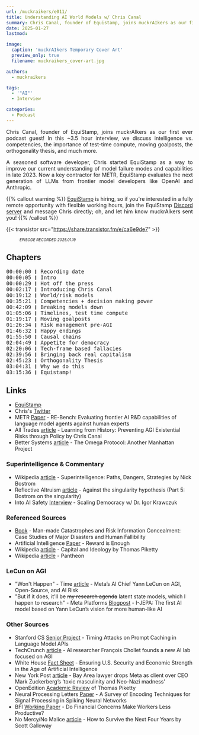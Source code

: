 ```yaml
---
url: /muckraikers/e011/
title: Understanding AI World Models w/ Chris Canal
summary: Chris Canal, founder of Equistamp, joins muckrAIkers as our first ever podcast guest to discuss AI risks and the world models that inform them.
date: 2025-01-27
lastmod: 

image:
  caption: 'muckrAIkers Temporary Cover Art'
  preview_only: true
  filename: muckraikers_cover-art.jpg

authors:
  - muckraikers

tags:
  - '"AI"'
  - Interview

categories: 
  - Podcast
---
```


<div style="text-align: justify">
Chris Canal, founder of EquiStamp, joins muckrAIkers as our first ever podcast guest! In this ~3.5 hour interview, we discuss intelligence vs. competencies, the importance of test-time compute, moving goalposts, the orthogonality thesis, and much more. 

A seasoned software developer, Chris started EquiStamp as a way to improve our current understanding of model failure modes and capabilities in late 2023. Now a key contractor for METR, EquiStamp evaluates the next generation of LLMs from frontier model developers like OpenAI and Anthropic.

{{% callout warning %}}
<a href="https://www.equistamp.com/" target="_blank" rel="noreferrer noopener">EquiStamp</a> is hiring, so if you're interested in a fully remote opportunity with flexible working hours, join the EquiStamp <a href="https://discord.com/invite/tjKApmzndk" target="_blank" rel="noreferrer noopener">Discord server</a> and message Chris directly; oh, and let him know muckrAIkers sent you!
{{% /callout %}}

{{< transistor src="https://share.transistor.fm/e/ca6e9de7" >}}
<div style="font-size: x-small;font-style: italic;padding-left: 2.25rem;">EPISODE RECORDED 2025.01.19</a></div>

</div>


## Chapters

<div style="text-align: left; font-family:monospace;">
00:00:00 ❙ Recording date<br>
00:00:05 ❙ Intro<br>
00:00:29 ❙ Hot off the press<br>
00:02:17 ❙ Introducing Chris Canal<br>
00:19:12 ❙ World/risk models<br>
00:35:21 ❙ Competencies + decision making power<br>
00:42:09 ❙ Breaking models down<br>
01:05:06 ❙ Timelines, test time compute<br>
01:19:17 ❙ Moving goalposts<br>
01:26:34 ❙ Risk management pre-AGI<br>
01:46:32 ❙ Happy endings<br>
01:55:50 ❙ Causal chains<br>
02:04:49 ❙ Appetite for democracy<br>
02:20:06 ❙ Tech-frame based fallacies<br>
02:39:56 ❙ Bringing back real capitalism<br>
02:45:23 ❙ Orthogonality Thesis<br>
03:04:31 ❙ Why we do this<br>
03:15:36 ❙ Equistamp!
</div>


## Links
- [EquiStamp](https://www.equistamp.com)
- Chris's [Twitter](https://x.com/chriscanal4)
- METR [Paper](https://metr.org/AI_R_D_Evaluation_Report.pdf) - RE-Bench: Evaluating frontier AI R&D capabilities of language model agents against human experts
- All Trades [article](https://alltrades.substack.com/p/learning-from-history-preventing) - Learning from History: Preventing AGI Existential Risks through Policy by Chris Canal
- Better Systems [article](https://chriscanal.substack.com/p/the-omega-protocol-another-manhattan?r=2ldxa&utm_campaign=post&utm_medium=web&triedRedirect=true) - The Omega Protocol: Another Manhattan Project

### Superintelligence & Commentary
- Wikipedia [article](https://en.wikipedia.org/wiki/Superintelligence:_Paths,_Dangers,_Strategies) - Superintelligence: Paths, Dangers, Strategies by Nick Bostrom
- Reflective Altruism [article](https://reflectivealtruism.com/2024/05/30/against-the-singularity-hypothesis-part-5-bostrom-on-the-singularity/) - Against the singularity hypothesis (Part 5: Bostrom on the singularity)
- Into AI Safety [Interview](https://kairos.fm/intoaisafety/e019/) - Scaling Democracy w/ Dr. Igor Krawczuk


### Referenced Sources
- [Book](https://link.springer.com/book/10.1007/978-3-319-24301-6) - Man-made Catastrophes and Risk Information Concealment: Case Studies of Major Disasters and Human Fallibility
- Artificial Intelligence [Paper](https://www.sciencedirect.com/science/article/pii/S0004370221000862) - Reward is Enough
- Wikipedia [article](https://en.wikipedia.org/wiki/Capital_and_Ideology) - Capital and Ideology by Thomas Piketty
- Wikipedia [article](https://en.wikipedia.org/wiki/Pantheon_(TV_series)) - Pantheon


### LeCun on AGI
- "Won't Happen" - Time [article](https://old.reddit.com/r/singularity/comments/1hp7t2i/yann_lecun_doubles_down_that_agi_wont_happen_in/) - Meta’s AI Chief Yann LeCun on AGI, Open-Source, and AI Risk
- "But if it does, it'll be ~~my research agenda~~ latent state models, which I happen to research" - Meta Platforms [Blogpost](https://ai.meta.com/blog/yann-lecun-ai-model-i-jepa/) - I-JEPA: The first AI model based on Yann LeCun’s vision for more human-like AI


### Other Sources
- Stanford CS [Senior Project](https://cs191w.stanford.edu/projects/Gu,%20Chenchen_CS191W.pdf) - Timing Attacks on Prompt Caching in Language Model APIs
- TechCrunch [article](https://techcrunch.com/2025/01/15/ai-researcher-francois-chollet-founds-a-new-ai-lab-focused-on-agi/) - AI researcher François Chollet founds a new AI lab focused on AGI
- White House [Fact Sheet](https://www.whitehouse.gov/briefing-room/statements-releases/2025/01/13/fact-sheet-ensuring-u-s-security-and-economic-strength-in-the-age-of-artificial-intelligence/) - Ensuring U.S. Security and Economic Strength in the Age of Artificial Intelligence
- New York Post [article](https://nypost.com/2025/01/15/business/lawyer-drops-meta-over-ceo-mark-zuckerbergs-neo-nazi-madness/) - Bay Area lawyer drops Meta as client over CEO Mark Zuckerberg’s ‘toxic masculinity and Neo-Nazi madness’
- OpenEdition [Academic Review](https://journals.openedition.org/oeconomia/10580) of Thomas Piketty
- Neural Processing Letters [Paper](https://link.springer.com/article/10.1007/s11063-021-10562-2) - A Survey of Encoding Techniques for Signal Processing in Spiking Neural Networks
- BFI [Working Paper](https://bfi.uchicago.edu/working-paper/do-financial-concerns-make-workers-less-productive) - Do Financial Concerns Make Workers Less Productive?
- No Mercy/No Malice [article](https://www.profgalloway.com/how-to-survive-the-next-four-years/) - How to Survive the Next Four Years by Scott Galloway